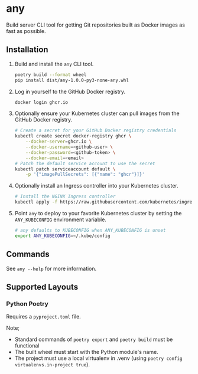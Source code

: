 # any

Build server CLI tool for getting Git repositories built as Docker images as fast as possible.

## Installation

1) Build and install the `any` CLI tool.

    ```bash
    poetry build --format wheel
    pip install dist/any-1.0.0-py3-none-any.whl
    ```

2) Log in yourself to the GitHub Docker registry.

    ```bash
    docker login ghcr.io
    ```

3) Optionally ensure your Kubernetes cluster can pull images from the GitHub Docker registry.

    ```bash
    # Create a secret for your GitHub Docker registry credentials
    kubectl create secret docker-registry ghcr \
        --docker-server=ghcr.io \
        --docker-username=<github-user> \
        --docker-password=<github-token> \
        --docker-email=<email>
    # Patch the default service account to use the secret
    kubectl patch serviceaccount default \
        -p '{"imagePullSecrets": [{"name": "ghcr"}]}'
    ```

4) Optionally install an Ingress controller into your Kubernetes cluster.

    ```bash
    # Install the NGINX Ingress controller
    kubectl apply -f https://raw.githubusercontent.com/kubernetes/ingress-nginx/controller-v1.7.1/deploy/static/provider/cloud/deploy.yaml
    ```

5) Point `any` to deploy to your favorite Kubernetes cluster by setting the `ANY_KUBECONFIG` environment variable.

    ```bash
    # any defaults to KUBECONFIG when ANY_KUBECONFIG is unset
    export ANY_KUBECONFIG=~/.kube/config
    ```

## Commands

See `any --help` for more information.

## Supported Layouts

### Python Poetry

Requires a `pyproject.toml` file.

Note;
- Standard commands of `poetry export` and `poetry build` must be functional
- The built wheel must start with the Python module's name.
- The project must use a local virtualenv in .venv (using `poetry config virtualenvs.in-project true`).
